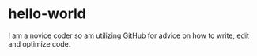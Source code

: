 # hello-world
I am a novice coder so am utilizing GitHub for advice on how to write, edit and optimize code.
